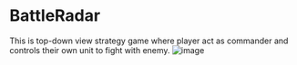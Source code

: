 # BattleRadar

This is top-down view strategy game where player act as commander and controls their own unit to fight with enemy. 
![image](https://user-images.githubusercontent.com/71058334/190539751-d4ff6011-080b-4f5d-8f86-ff36c69ba8c7.png)
